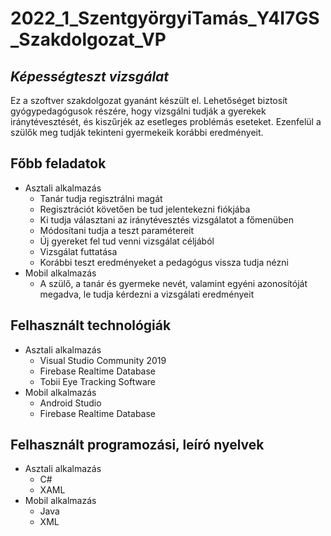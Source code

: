 # 2022_1_SzentgyörgyiTamás_Y4I7GS_Szakdolgozat_VP

## _Képességteszt vizsgálat_

Ez a szoftver szakdolgozat gyanánt készült el. Lehetőséget biztosít gyógypedagógusok részére, hogy vizsgálni tudják a gyerekek iránytévesztését, és kiszűrjék az esetleges problémás eseteket. Ezenfelül a szülők meg tudják tekinteni gyermekeik korábbi eredményeit.

## Főbb feladatok

- Asztali alkalmazás
    - Tanár tudja regisztrálni magát
    - Regisztrációt követően be tud jelentekezni fiókjába
    - Ki tudja választani az iránytévesztés vizsgálatot a főmenüben
    - Módosítani tudja a teszt paramétereit
    - Új gyereket fel tud venni vizsgálat céljából
    - Vizsgálat futtatása
    - Korábbi teszt eredményeket a pedagógus vissza tudja nézni
- Mobil alkalmazás
    - A szülő, a tanár és gyermeke nevét, valamint egyéni azonosítóját megadva, le tudja kérdezni a vizsgálati eredményeit

## Felhasznált technológiák

- Asztali alkalmazás
    - Visual Studio Community 2019
    - Firebase Realtime Database
    - Tobii Eye Tracking Software
- Mobil alkalmazás
    - Android Studio
    - Firebase Realtime Database

## Felhasznált programozási, leíró nyelvek

- Asztali alkalmazás
    - C#
    - XAML
- Mobil alkalmazás
    - Java
    - XML